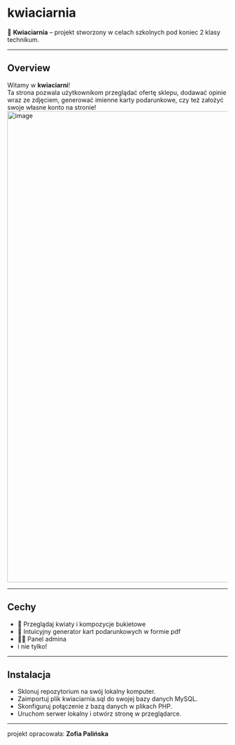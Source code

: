 # kwiaciarnia

🌸 **Kwiaciarnia** – projekt stworzony w celach szkolnych pod koniec 2 klasy technikum.

---

## Overview

Witamy w **kwiaciarni**!  
Ta strona pozwala użytkownikom przeglądać ofertę sklepu, dodawać opinie wraz ze zdjęciem, generować imienne karty podarunkowe, czy też założyć swoje własne konto na stronie!
<img width="1919" height="1079" alt="image" src="https://github.com/user-attachments/assets/fdcab17f-6576-449f-bfb1-1b81933497cd" />

---

## Cechy

- 🌼 Przeglądaj kwiaty i kompozycje bukietowe
- 🛒 Intuicyjny generator kart podarunkowych w formie pdf
- 👩‍💻 Panel admina
- i nie tylko!

---

## Instalacja

- Sklonuj repozytorium na swój lokalny komputer.
- Zaimportuj plik kwiaciarnia.sql do swojej bazy danych MySQL.
- Skonfiguruj połączenie z bazą danych w plikach PHP.
- Uruchom serwer lokalny i otwórz stronę w przeglądarce.

---

projekt opracowała: **Zofia Palińska**
